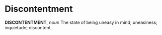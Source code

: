 # Discontentment

**DISCONTENTMENT**, _noun_ The state of being uneasy in mind; uneasiness; inquietude; discontent.